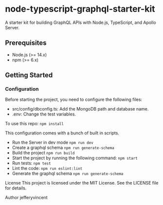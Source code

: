 # node-typescript-graphql-starter-kit

A starter kit for building GraphQL APIs with Node.js, TypeScript, and Apollo Server.

## Prerequisites

- Node.js (>= 14.x)
- npm (>= 6.x)

## Getting Started

### Configuration

Before starting the project, you need to configure the following files:

- src/config/dbconfig.ts: Add the MongoDB path and database name.
- .env: Change the test variables.

To use this repo:
`npm install`

This configuration comes with a bunch of built in scripts.
- Run the Server in dev mode `npm run dev`
- Create a graphql schema `npm run generate-schema`
- Build the project `npm run build`
- Start the project by running the following command: `npm start`
- Run tests: `npm test`
- Lint the code: `npm run eslint:lint`
- Generate the graphql schema `npm run generate-schema`

License
This project is licensed under the MIT License. See the LICENSE file for details.

Author
jefferyvincent
